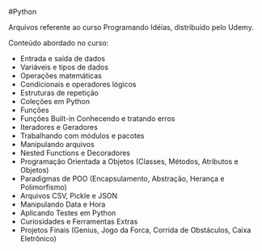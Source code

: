 #Python

Arquivos referente ao curso Programando Idéias, distribuído pelo Udemy.

Conteúdo abordado no curso:
* Entrada e saída de dados
* Variáveis e tipos de dados
* Operações matemáticas
* Condicionais e operadores lógicos
* Estruturas de repetição
* Coleções em Python
* Funções
* Funções Built-in
Conhecendo e tratando erros
* Iteradores e Geradores
* Trabalhando com módulos e pacotes
* Manipulando arquivos
* Nested Functions e Decoradores
* Programação Orientada a Objetos (Classes, Métodos, Atributos e Objetos)
* Paradigmas de POO (Encapsulamento, Abstração, Herança e Polimorfismo)
* Arquivos CSV, Pickle e JSON
* Manipulando Data e Hora
* Aplicando Testes em Python
* Curiosidades e Ferramentas Extras
* Projetos Finais (Genius, Jogo da Forca, Corrida de Obstáculos, Caixa Eletrônico)
